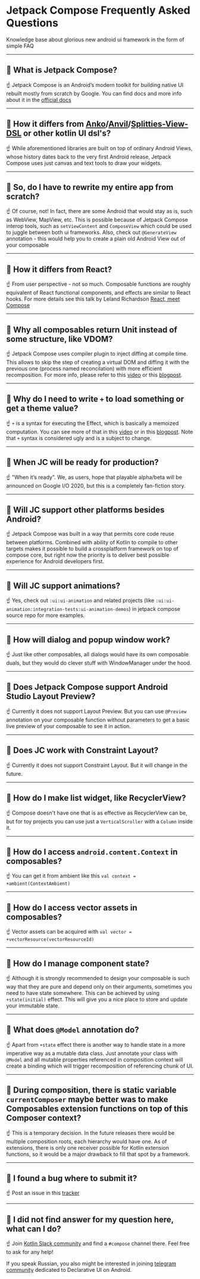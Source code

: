 # Jetpack Compose Frequently Asked Questions

Knowledge base about glorious new android ui framework in the form of simple FAQ

---

## 🤔 What is Jetpack Compose?

☝️ Jetpack Compose is an Android’s modern toolkit for building native UI rebuilt mostly from scratch by Google. You can find docs and more info about it in the [official docs](https://developer.android.com/jetpack/compose)

---

## 🤔 How it differs from [Anko](https://github.com/Kotlin/anko)/[Anvil](https://github.com/anvil-ui/anvil)/[Splitties-View-DSL](https://github.com/LouisCAD/Splitties/tree/master/modules/views-dsl) or other kotlin UI dsl's?

☝️ While aforementioned libraries are built on top of ordinary Android Views, whose history dates back to the very first Android release, Jetpack Compose uses just canvas and text tools to draw your widgets.

---

## 🤔 So, do I have to rewrite my entire app from scratch?

☝️ Of course, not! In fact, there are some Android that would stay as is, such as WebView, MapView, etc. This is possible because of Jetpack Compose interop tools, such as `setViewContent` and `ComposeView` which could be used to juggle between both ui frameworks. Also, check out `@GenerateView` annotation - this would help you to create a plain old Android View out of your composable

---

## 🤔 How it differs from React?

☝️ From user perspective - not so much. Composable functions are roughly equivalent of React functional components, and effects are similar to React hooks. For more details see this talk by Leland Richardson [React, meet Compose](https://www.youtube.com/watch?v=4EFjDSijAZU)

---

## 🤔 Why all composables return Unit instead of some structure, like VDOM?

☝️ Jetpack Compose uses compiler plugin to inject diffing at compile time. This allows to skip the step of creating a virtual DOM and diffing it with the previous one (process named reconcilation) with more efficient recomposition. For more info, please refer to this [video](https://www.youtube.com/watch?v=Q9MtlmmN4Q0) or this [blogpost](http://intelligiblebabble.com/compose-from-first-principles/).

---

## 🤔 Why do I need to write `+` to load something or get a theme value?

☝️ `+` is a syntax for executing the Effect, which is basically a memoized computation. You can see more of that in this [video](https://www.youtube.com/watch?v=Q9MtlmmN4Q0) or in this [blogpost](http://intelligiblebabble.com/compose-from-first-principles/). Note that `+` syntax is considered ugly and is a subject to change.

---

## 🤔 When JC will be ready for production?

☝️ "When it’s ready". We, as users, hope that playable alpha/beta will be announced on Google I/O 2020, but this is a completely fan-fiction story.

---

## 🤔 Will JC support other platforms besides Android?

☝️ Jetpack Compose was built in a way that permits core code reuse between platforms. Combined with ability of Kotlin to compile to other targets makes it possible to build a crossplatform framework on top of compose core, but right now the priority is to deliver best possible experience for Android developers first.

---

## 🤔 Will JC support animations?

☝️ Yes, check out `:ui:ui-animation` and related projects (like `:ui:ui-animation:integration-tests:ui-animation-demos`) in jetpack compose source repo for more examples.

---

## 🤔 How will dialog and popup window work?

☝️ Just like other composables, all dialogs would have its own composable duals, but they would do clever stuff with WindowManager under the hood.

---

## 🤔 Does Jetpack Compose support Android Studio Layout Preview?

☝️ Currently it does not support Layout Preview. But you can use `@Preview` annotation on your composable function without parameters to get a basic live preview of your composable to see it in action.

---

## 🤔 Does JC work with Constraint Layout?

☝️ Currently it does not support Constraint Layout. But it will change in the future.

---

## 🤔 How do I make list widget, like RecyclerView?

☝️ Compose doesn't have one that is as effective as RecyclerView can be, but for toy projects you can use just a `VerticalScroller` with a `Column` inside it.

---

## 🤔 How do I access `android.content.Context` in composables?

☝️ You can get it from ambient like this `val context = +ambient(ContextAmbient)`

---

## 🤔 How do I access vector assets in composables?

☝️ Vector assets can be acquired with `val vector = +vectorResource(vectorResourceId)`

---

## 🤔 How do I manage component state?

☝ Although it is strongly recommended to design your composable is such way that they are pure and depend only on their arguments, sometimes you need to have state somewhere.
This can be achieved by using `+state(initial)` effect. This will give you a nice place to store and update your immutable state.

---

## 🤔 What does `@Model` annotation do?

☝ Apart from `+state` effect there is another way to handle state in a more imperative way as a mutable data class. Just annotate your class with `@Model` and all mutable properties referenced in composition context will create a binding which will trigger recomposition of referencing chunk of UI.

---

## 🤔 During composition, there is static variable `currentComposer` maybe better was to make Composables extension functions on top of this Composer context?

☝️ This is a temporary decision. In the future releases there would be multiple composition roots, each hierarchy would have one. As of extensions, there is only one receiver possible for Kotlin extension functions, so it would be a major drawback to fill that spot by a framework.

---

## 🤔 I found a bug where to submit it?

☝️ Post an issue in this [tracker](https://issuetracker.google.com/issues?q=componentid:612128)

---

## 🤔 I did not find answer for my question here, what can I do?

☝️ Join [Kotlin Slack community](Slack) and find a `#compose` channel there. Feel free to ask for any help!

If you speak Russian, you also might be interested in joining [telegram community](https://t.me/android_declarative) dedicated to Declarative UI on Android.

